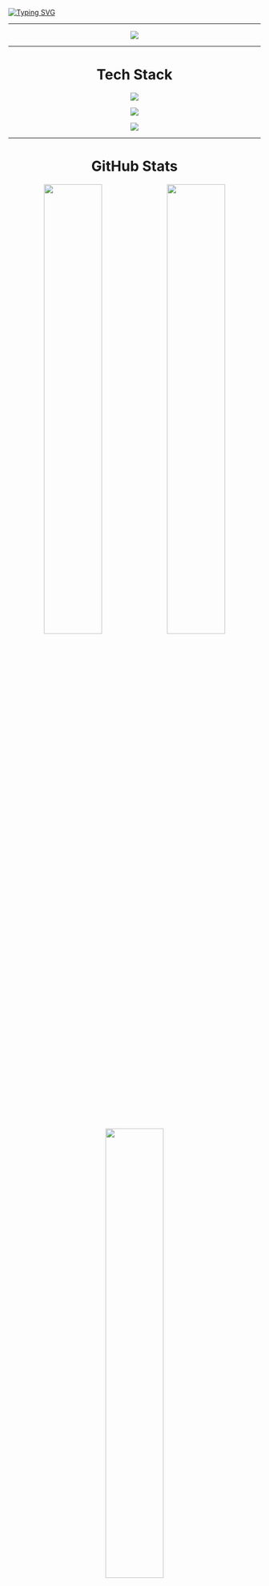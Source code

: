 [![Typing SVG](https://readme-typing-svg.demolab.com?font=Fira+Code&size=26&pause=1000&width=1000&lines=Hi+👋+I'm+Aparnamol+K+S;Passionate+AI+and+Machine+Learning+enthusiast;Passionate+Web+Developer
)](https://git.io/typing-svg)

---




<p align="center">
  <a href="https://github.com/Aparnamol-KS/github-readme-activity-graph">
    <img src="https://github-readme-activity-graph.vercel.app/graph?username=Aparnamol-KS&bg_color=0d1117&color=00e7ff&line=00e7ff&point=ffffff&area=true&hide_border=true" />
  </a>
</p>


---

<h1 align="center">Tech Stack</h1>


<p align="center">
  <img src="https://skillicons.dev/icons?i=python,js,c,html,css,r" />
</p>


<p align="center">
  <img src="https://skillicons.dev/icons?i=django,flask,bootstrap,react,express,sklearn,tailwind,nodejs" />
</p>

<p align="center">
  <img src="https://skillicons.dev/icons?i=git,github,vercel,mysql,postgres,mongodb,vscode,postman" />
</p>


---


<h1 align="center">GitHub Stats</h1>

<p align="center">
  <img src="https://github-readme-stats.vercel.app/api?username=Aparnamol-KS&show_icons=true&theme=tokyonight&hide_border=true" width="48%" />
  <img src="https://streak-stats.demolab.com/?user=Aparnamol-KS&theme=tokyonight&hide_border=true" width="48%" />
</p>

<p align="center">
  <img src="https://github-readme-stats.vercel.app/api/top-langs/?username=Aparnamol-KS&layout=compact&theme=tokyonight" width="48%" />
</p>

---


<h1 align="center">GitHub Achievements</h1>

<p align="center">
  <img 
    src="https://github-profile-trophy.vercel.app/?username=Aparnamol-KS&theme=dracula&no-bg=true&no-frame=true&margin-w=15&title=Followers,Repositories,Stars,Commits,PullRequest,Issues,Contributions" 
    alt="GitHub Trophies" 
  />
</p>



---


<h1 align="center">Top Contributed Repo</h1>

<p align="center">
  <img src="https://github-contributor-stats.vercel.app/api?username=Aparnamol-KS&limit=5&theme=dark&combine_all_yearly_contributions=true" alt="GitHub Trophies" />
</p>

---

<h1 align="center">Dev Quote</h1>

<p align="center">
  <img src="https://quotes-github-readme.vercel.app/api?type=horizontal&theme=dark" />
</p>

---

<h1 align="center">Connect With Me</h1>

<p align="center"> 
  <a href="https://www.linkedin.com/in/aparnamol-ks/"> 
    <img src="https://skillicons.dev/icons?i=linkedin" alt="LinkedIn" />
  </a>
  <a href="https://instagram.com/_aparnamol_">
    <img src="https://skillicons.dev/icons?i=instagram" alt="Instagram" />
  </a>
  <a href="mailto:aparnamolks.off@gmail.com">
    <img src="https://skillicons.dev/icons?i=gmail" alt="Gmail" />
  </a>
</p>



